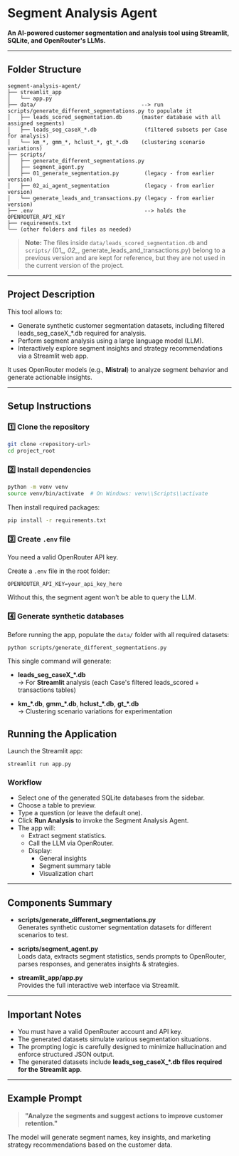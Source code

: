# Segment Analysis Agent

**An AI-powered customer segmentation and analysis tool using Streamlit, SQLite, and OpenRouter's LLMs.**

---

## Folder Structure

```
segment-analysis-agent/
├── streamlit_app 
│   └── app.py
├── data/                                 --> run scripts/generate_different_segmentations.py to populate it
│   ├── leads_scored_segmentation.db      (master database with all assigned segments)
│   ├── leads_seg_caseX_*.db               (filtered subsets per Case for analysis)
│   └── km_*, gmm_*, hclust_*, gt_*.db    (clustering scenario variations)
├── scripts/
│   ├── generate_different_segmentations.py 
│   ├── segment_agent.py
│   ├── 01_generate_segmentation.py        (legacy - from earlier version)
│   ├── 02_ai_agent_segmentation           (legacy - from earlier version)                              
│   └── generate_leads_and_transactions.py (legacy - from earlier version)  
├── .env                                   --> holds the OPENROUTER_API_KEY
├── requirements.txt
└── (other folders and files as needed)
```


> **Note:** The files inside `data/leads_scored_segmentation.db` and `scripts/` (01_*, 02_*, generate_leads_and_transactions.py) belong to a previous version and are kept for reference, but they are not used in the current version of the project.

---

## Project Description

This tool allows to:

- Generate synthetic customer segmentation datasets, including filtered leads_seg_caseX_*.db required for analysis.
- Perform segment analysis using a large language model (LLM).
- Interactively explore segment insights and strategy recommendations via a Streamlit web app.

It uses OpenRouter models (e.g., **Mistral**) to analyze segment behavior and generate actionable insights.

---

## Setup Instructions

### 1️⃣ Clone the repository

```bash
git clone <repository-url>
cd project_root
```

### 2️⃣ Install dependencies

```bash
python -m venv venv
source venv/bin/activate  # On Windows: venv\\Scripts\\activate
```

Then install required packages:

```bash
pip install -r requirements.txt
```

### 3️⃣ Create `.env` file

You need a valid OpenRouter API key.

Create a `.env` file in the root folder:

```
OPENROUTER_API_KEY=your_api_key_here
```

Without this, the segment agent won't be able to query the LLM.

### 4️⃣ Generate synthetic databases

Before running the app, populate the `data/` folder with all required datasets:

```bash
python scripts/generate_different_segmentations.py
```

This single command will generate:

- **leads_seg_caseX_*.db**  
  → For **Streamlit** analysis (each Case's filtered leads_scored + transactions tables)

- **km_*.db**, **gmm_*.db**, **hclust_*.db**, **gt_*.db**  
  → Clustering scenario variations for experimentation


## Running the Application

Launch the Streamlit app:

```bash
streamlit run app.py
```

### Workflow

- Select one of the generated SQLite databases from the sidebar.
- Choose a table to preview.
- Type a question (or leave the default one).
- Click **Run Analysis** to invoke the Segment Analysis Agent.
- The app will:
  - Extract segment statistics.
  - Call the LLM via OpenRouter.
  - Display:
    - General insights
    - Segment summary table
    - Visualization chart

---

## Components Summary

- **scripts/generate_different_segmentations.py**  
  Generates synthetic customer segmentation datasets for different scenarios to test.

- **scripts/segment_agent.py**  
  Loads data, extracts segment statistics, sends prompts to OpenRouter, parses responses, and generates insights & strategies.

- **streamlit_app/app.py**  
  Provides the full interactive web interface via Streamlit.

---

## Important Notes

- You must have a valid OpenRouter account and API key.
- The generated datasets simulate various segmentation situations.
- The prompting logic is carefully designed to minimize hallucination and enforce structured JSON output.
- The generated datasets include **leads_seg_caseX_*.db files required for the Streamlit app**.


---

## Example Prompt

> **"Analyze the segments and suggest actions to improve customer retention."**

The model will generate segment names, key insights, and marketing strategy recommendations based on the customer data.
